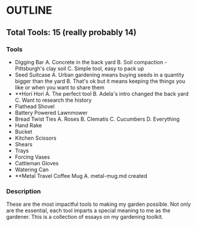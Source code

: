 # OUTLINE

## Total Tools: 15 (really probably 14)

### Tools

- Digging Bar
A. Concrete in the back yard
B. Soil compaction - Pittsburgh's clay soil
C. Simple tool, easy to pack up
- Seed Suitcase
A. Urban gardening means buying seeds in a quantity bigger than the yard
B. That's ok but it means keeping the things you like or when you want to share them
- **Hori Hori
A. The perfect tool
B. Adela's intro changed the back yard
C. Want to research the history
- Flathead Shovel
- Battery Powered Lawnmower
- Bread Twist Ties
A. Roses
B. Clematis
C. Cucumbers
D. Everything
- Hand Rake
- Bucket
- Kitchen Scissors
- Shears
- Trays
- Forcing Vases
- Cattleman Gloves
- Watering Can
- **Metal Travel Coffee Mug
A. metal-mug.md created

### Description
These are the most impactful tools to making my garden possible. Not only are the essential, each tool imparts a special meaning to me as the gardener. This is a collection of essays on my gardening toolkit.
 
